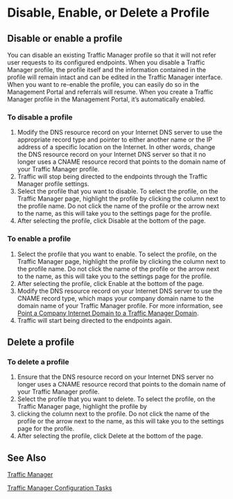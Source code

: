 <tags 
   pageTitle="Disable enable or delete a profile"
   description="How to disable, enable or delete a Profile"
   services="traffic-manager"
   manager="adinah"
   editor="tysonn" />
<tags 
   ms.service="traffic-manager"
   ms.topic="article"
   ms.tgt_pltfrm="na"
   ms.date="02/20/2015"
   ms.author="cherylmc" />

# Disable, Enable, or Delete a Profile

## Disable or enable a profile

You can disable an existing Traffic Manager profile so that it will not refer user requests to its configured endpoints. When you disable a Traffic Manager profile, the profile itself and the information contained in the profile will remain intact and can be edited in the Traffic Manager interface. When you want to re-enable the profile, you can easily do so in the Management Portal and referrals will resume. When you create a Traffic Manager profile in the Management Portal, it’s automatically enabled.

### To disable a profile

1. Modify the DNS resource record on your Internet DNS server to use the appropriate record type and pointer to either another name or the IP address of a specific location on the Internet. In other words, change the DNS resource record on your Internet DNS server so that it no longer uses a CNAME resource record that points to the domain name of your Traffic Manager profile.
1. Traffic will stop being directed to the endpoints through the Traffic Manager profile settings.
1. Select the profile that you want to disable. To select the profile, on the Traffic Manager page, highlight the profile by clicking the column next to the profile name. Do not click the name of the profile or the arrow next to the name, as this will take you to the settings page for the profile.
1. After selecting the profile, click Disable at the bottom of the page.

### To enable a profile

1. Select the profile that you want to enable. To select the profile, on the Traffic Manager page, highlight the profile by clicking the column next to the profile name. Do not click the name of the profile or the arrow next to the name, as this will take you to the settings page for the profile.
1. After selecting the profile, click Enable at the bottom of the page.
1. Modify the DNS resource record on your Internet DNS server to use the CNAME record type, which maps your company domain name to the domain name of your Traffic Manager profile. For more information, see [Point a Company Internet Domain to a Traffic Manager Domain](../point-a-company-internet-domain-to-a-traffic-manager-domain).
1. Traffic will start being directed to the endpoints again.

## Delete a profile


### To delete a profile

1. Ensure that the DNS resource record on your Internet DNS server no longer uses a CNAME resource record that points to the domain name of your Traffic Manager profile.
1. Select the profile that you want to delete. To select the profile, on the Traffic Manager page, highlight the profile by 
1. clicking the column next to the profile. Do not click the name of the profile or the arrow next to the name, as this will take you to the settings page for the profile.
1. After selecting the profile, click Delete at the bottom of the page.

## See Also

[Traffic Manager](../traffic-manager)

[Traffic Manager Configuration Tasks](https://msdn.microsoft.com/en-us/library/azure/hh744830.aspx)


